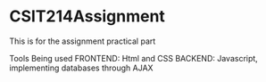 # CSIT214Assignment
This is for the assignment practical part

Tools Being used
FRONTEND: Html and CSS
BACKEND: Javascript, implementing databases through AJAX
